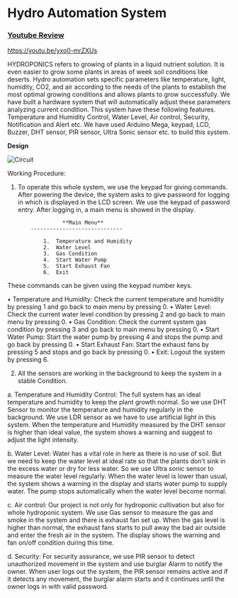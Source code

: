 # Hydro Automation System

### [Youtube Review](https://youtu.be/yxo0-mrZXUs)
https://youtu.be/yxo0-mrZXUs


HYDROPONICS refers to growing of plants in a liquid nutrient solution.
It is even easier to grow some plants in areas of week soil conditions like
deserts. Hydro automation sets specific parameters like temperature, light, humidity, CO2, and air according to the needs of the plants to establish the most optimal growing conditions and allows plants to grow successfully. We have built a hardware system that will automatically adjust these parameters analyzing current condition. This system have these following features. Temperature and Humidity Control, Water Level, Air control, Security, Notification and Alert etc. We have used Arduino Mega, keypad, LCD, Buzzer, DHT sensor, PIR sensor, Ultra Sonic sensor etc. to build this system.

**Design**

![Circuit](https://user-images.githubusercontent.com/39572828/168495382-f310836b-e807-4da1-b50b-93b3cc9018da.JPG)



Working Procedure:

1.	To operate this whole system, we use the keypad for giving commands. After powering the device, the system asks to give password for logging in which is displayed in the LCD screen. We use the keypad of password entry. After logging in, a main menu is showed in the display. 



                      **Main Menu**
            -----------------------------

                1.	Temperature and Humidity
                2.	Water Level
                3.	Gas Condition
                4.	Start Water Pump
                5.	Start Exhaust Fan
                6.	Exit

These commands can be given using the keypad number keys. 


•	Temperature and Humidity: Check the current temperature and humidity by pressing 1 and go back to main menu by pressing 0.
•	Water Level: Check the current water level condition by pressing 2 and go back to main menu by pressing 0.
•	Gas Condition: Check the current system gas condition by pressing 3 and go back to main menu by pressing 0.
•	Start Water Pump: Start the water pump by pressing 4 and stops the pump and go back by pressing 0.
•	Start Exhaust Fan: Start the exhaust fans by pressing 5 and stops and go back by pressing 0. 
•	Exit: Logout the system by pressing 6.


2.	All the sensors are working in the background to keep the system in a stable Condition.

a.	Temperature and Humidity Control: The full system has an ideal temperature and humidity to keep the plant growth normal. So we use DHT Sensor to monitor the temperature and humidity regularly in the background. We use LDR sensor as we have to use artificial light in this system. When the temperature and Humidity measured by the DHT sensor is higher than ideal value, the system shows a warning and suggest to adjust the light intensity.

b.	Water Level: Water has a vital role in here as there is no use of soil. But we need to keep the water level at ideal rate so that the plants don’t sink in the excess water or dry for less water. So we use Ultra sonic sensor to measure the water level regularly. When the water level is lower than usual, the system shows a warning in the display and starts water pump to supply water. The pump stops automatically when the water level become normal.


c.	Air control: Our project is not only for hydroponic cultivation but also for whole hydroponic system. We use Gas sensor to measure the gas and smoke in the system and there is exhaust fan set up. When the gas level is higher than normal, the exhaust fans starts to pull away the bad air outside and enter the fresh air in the system. The display shows the warning and fan on/off condition during this time. 

d.	Security: For security assurance, we use PIR sensor to detect unauthorized movement in the system and use burglar Alarm to notify the owner. When user logs out the system, the PIR sensor remains active and if it detects any movement, the burglar alarm starts and it continues until the owner logs in with valid password. 
